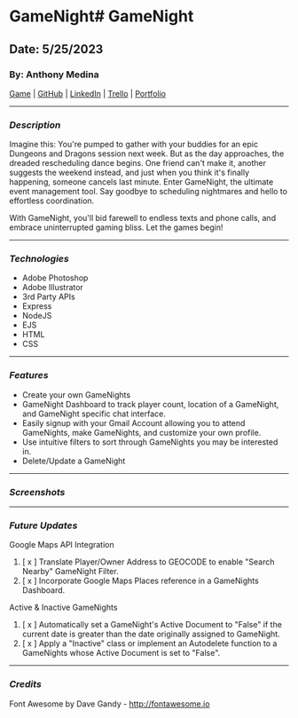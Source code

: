 # GameNight# GameNight

## Date: 5/25/2023

### By: Anthony Medina

[Game](https://playbdr.surge.sh) | [GitHub](https://github.com/ajm24027) | [LinkedIn](https://www.linkedin.com/in/anthonyjmedina/) | [Trello](https://trello.com/b/swfYYd4Y/gamenight) | [Portfolio](https://www.anthonyjmedina.com/)

---

### **_Description_**

Imagine this: You're pumped to gather with your buddies for an epic Dungeons and Dragons session next week. But as the day approaches, the dreaded rescheduling dance begins. One friend can't make it, another suggests the weekend instead, and just when you think it's finally happening, someone cancels last minute. Enter GameNight, the ultimate event management tool. Say goodbye to scheduling nightmares and hello to effortless coordination.

With GameNight, you'll bid farewell to endless texts and phone calls, and embrace uninterrupted gaming bliss. Let the games begin!

---

### **_Technologies_**

- Adobe Photoshop
- Adobe Illustrator
- 3rd Party APIs
- Express
- NodeJS
- EJS
- HTML
- CSS

---

### **_Features_**

- Create your own GameNights
- GameNight Dashboard to track player count, location of a GameNight, and GameNight specific chat interface.
- Easily signup with your Gmail Account allowing you to attend GameNights, make GameNights, and customize your own profile.
- Use intuitive filters to sort through GameNights you may be interested in.
- Delete/Update a GameNight

---

### **_Screenshots_**

---

### **_Future Updates_**

Google Maps API Integration

1. [ x ] Translate Player/Owner Address to GEOCODE to enable "Search Nearby" GameNight Filter.
2. [ x ] Incorporate Google Maps Places reference in a GameNights Dashboard.

Active & Inactive GameNights

1. [ x ] Automatically set a GameNight's Active Document to "False" if the current date is greater than the date originally assigned to GameNight.
2. [ x ] Apply a "Inactive" class or implement an Autodelete function to a GameNights whose Active Document is set to "False".

---

### **_Credits_**

Font Awesome by Dave Gandy - http://fontawesome.io

